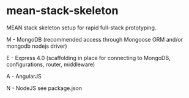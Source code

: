# mean-stack-skeleton
MEAN stack skeleton setup for rapid full-stack prototyping.

M - MongoDB (recommended access through Mongoose ORM and/or mongodb nodejs driver)

E - Express 4.0 (scaffolding in place for connecting to MongoDB, configurations, router, middleware)

A - AngularJS

N - NodeJS see package.json